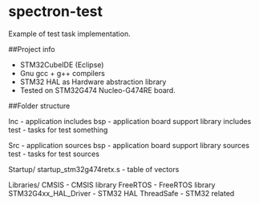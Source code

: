 # spectron-test

Example of test task implementation.

##Project info

  - STM32CubeIDE (Eclipse)
  - Gnu gcc + g++ compilers
  - STM32 HAL as Hardware abstraction library
  - Tested on STM32G474 Nucleo-G474RE board.

##Folder structure

Inc - application includes
  bsp - application board support library includes
  test - tasks for test something

Src - application sources
  bsp - application board support library sources
  test - tasks for test sources

Startup/
  startup_stm32g474retx.s - table of vectors

Libraries/
  CMSIS - CMSIS library
  FreeRTOS - FreeRTOS library
  STM32G4xx_HAL_Driver - STM32 HAL
  ThreadSafe - STM32 related 
